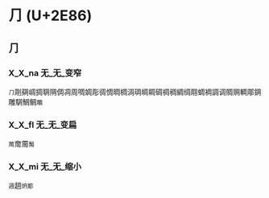 # ⺆ (U+2E86)

## ⺆ 

### X_X_na 无_无_变窄
`⺆`㓮㚋㟘㨄䎻䧓倜凋周啁婤彫徟惆晭椆淍琱皗睭碉禂稠綢绸翢蜩裯調调賙赒輖郮錭雕騆鯛鲷`鵰`

### X_X_fl 无_无_变扁
`䓟`奝霌`䯾`

### X_X_mi 无_无_缩小
`週`䞴`炿簓`
